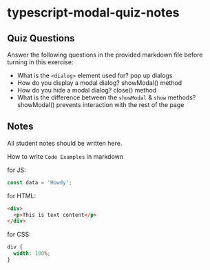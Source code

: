 # typescript-modal-quiz-notes

## Quiz Questions

Answer the following questions in the provided markdown file before turning in this exercise:

- What is the `<dialog>` element used for?
  pop up dialogs
- How do you display a modal dialog?
  showModal() method
- How do you hide a modal dialog?
  close() method
- What is the difference between the `showModal` & `show` methods?
  showModal() prevents interaction with the rest of the page

## Notes

All student notes should be written here.

How to write `Code Examples` in markdown

for JS:

```javascript
const data = 'Howdy';
```

for HTML:

```html
<div>
  <p>This is text content</p>
</div>
```

for CSS:

```css
div {
  width: 100%;
}
```
